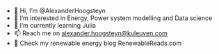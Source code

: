 - 👋 Hi, I’m @AlexanderHoogsteyn
- 👀 I’m interested in Energy, Power system modelling and Data science
- 🌱 I’m currently learning Julia
- 📫 Reach me on alexander.hoogsteyn@kuleuven.com
- 📖 Check my renewable energy blog RenewableReads.com 

<!---
AlexanderHoogsteyn/AlexanderHoogsteyn is a ✨ special ✨ repository because its `README.md` (this file) appears on your GitHub profile.
You can click the Preview link to take a look at your changes.
--->
